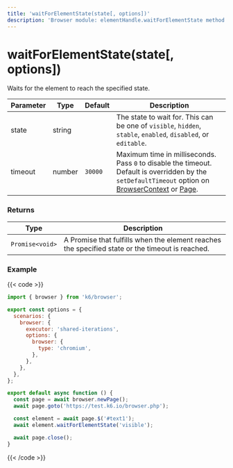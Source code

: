 ```yaml
---
title: 'waitForElementState(state[, options])'
description: 'Browser module: elementHandle.waitForElementState method'
---
```


# waitForElementState(state[, options])

Waits for the element to reach the specified state.

<TableWithNestedRows>

| Parameter | Type   | Default | Description                                                                                                                                                                                                                                                                                                         |
| --------- | ------ | ------- | ------------------------------------------------------------------------------------------------------------------------------------------------------------------------------------------------------------------------------------------------------------------------------------------------------------------- |
| state     | string |         | The state to wait for. This can be one of `visible`, `hidden`, `stable`, `enabled`, `disabled`, or `editable`.                                                                                                                                                                                                      |
| timeout   | number | `30000` | Maximum time in milliseconds. Pass `0` to disable the timeout. Default is overridden by the `setDefaultTimeout` option on [BrowserContext](https://grafana.com/docs/k6/<K6_VERSION>/javascript-api/k6-browser/browsercontext/) or [Page](https://grafana.com/docs/k6/<K6_VERSION>/javascript-api/k6-browser/page/). |

</TableWithNestedRows>

### Returns

| Type            | Description                                                                                     |
| --------------- | ----------------------------------------------------------------------------------------------- |
| `Promise<void>` | A Promise that fulfills when the element reaches the specified state or the timeout is reached. |

### Example

{{< code >}}

```javascript
import { browser } from 'k6/browser';

export const options = {
  scenarios: {
    browser: {
      executor: 'shared-iterations',
      options: {
        browser: {
          type: 'chromium',
        },
      },
    },
  },
};

export default async function () {
  const page = await browser.newPage();
  await page.goto('https://test.k6.io/browser.php');

  const element = await page.$('#text1');
  await element.waitForElementState('visible');

  await page.close();
}
```

{{< /code >}}
